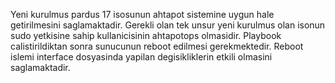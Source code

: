 Yeni kurulmus pardus 17 isosunun ahtapot sistemine uygun hale getirilmesini saglamaktadir. Gerekli olan tek unsur yeni kurulmus olan isonun sudo yetkisine sahip kullanicisinin ahtapotops olmasidir. Playbook calistirildiktan sonra sunucunun reboot edilmesi gerekmektedir. Reboot islemi interface dosyasinda yapilan degisikliklerin etkili olmasini saglamaktadir.
